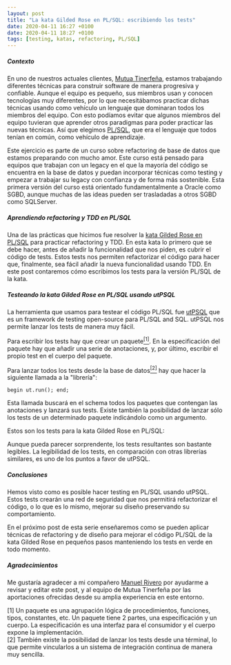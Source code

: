 ```yaml
---
layout: post
title: "La kata Gilded Rose en PL/SQL: escribiendo los tests"
date: 2020-04-11 16:27 +0100
date: 2020-04-11 18:27 +0100
tags: [testing, katas, refactoring, PL/SQL]
---
```


##### Contexto

En uno de nuestros actuales clientes, [Mutua Tinerfeña](http://www.mutuatfe.es/), estamos trabajando diferentes técnicas para construir software de manera progresiva y confiable. Aunque el equipo es pequeño, sus miembros usan y conocen tecnologías muy diferentes, por lo que necesitábamos practicar dichas técnicas usando como vehículo un lenguaje que dominaran todos los miembros del equipo. Con esto podíamos evitar que algunos miembros del equipo tuvieran que aprender otros paradigmas para poder practicar las nuevas técnicas. Así que elegimos [PL/SQL](https://en.wikipedia.org/wiki/PL/SQL), que era el lenguaje que todos tenían en común, como vehículo de aprendizaje.

Este ejercicio es parte de un curso sobre refactoring de base de datos que estamos preparando con mucho amor. Este curso está pensado para equipos que trabajan con un legacy en el que la mayoría del código se encuentra en la base de datos y puedan incorporar técnicas como testing y empezar a trabajar su legacy con confianza y de forma más sostenible. Esta primera versión del curso está orientado fundamentalmente a Oracle como SGBD, aunque muchas de las ideas pueden ser trasladadas a otros SGBD como SQLServer.

##### Aprendiendo refactoring y TDD en PL/SQL

Una de las prácticas que hicimos fue resolver la [kata Gilded Rose en PL/SQL](https://github.com/emilybache/GildedRose-Refactoring-Kata/tree/master/plsql) para practicar refactoring y TDD. En esta kata lo primero que se debe hacer, antes de añadir la funcionalidad que nos piden, es cubrir el código de tests. Estos tests nos permiten refactorizar el código para hacer que, finalmente, sea fácil añadir la nueva funcionalidad usando TDD. En este post contaremos cómo escribimos los tests para la versión PL/SQL de la kata.

##### Testeando la kata Gilded Rose en PL/SQL usando utPSQL 

La herramienta que usamos para testear el código PL/SQL fue [utPSQL](http://utplsql.org/about/) que es un framework de testing open-source para PL/SQL and SQL. utPSQL nos permite lanzar los tests de manera muy fácil. 

Para escribir los tests hay que crear un paquete<a href="#nota1"><sup>[1]</sup></a>. En la especificación del paquete hay que añadir una serie de anotaciones, y, por último, escribir el propio test en el cuerpo del paquete.

Para lanzar todos los tests desde la base de datos<a href="#nota2"><sup>[2]</sup></a> hay que hacer la siguiente llamada a la "librería":

`begin ut.run(); end;`

Esta llamada buscará en el schema todos los paquetes que contengan las anotaciones y lanzará sus tests. Existe también la posibilidad de lanzar sólo los tests de un determinado paquete indicándolo como un argumento.

Estos son los tests para la kata Gilded Rose en PL/SQL:
<script src="https://gist.github.com/franreyes/037db9310136bfdc189b42025ab77d93.js"></script>

Aunque pueda parecer sorprendente, los tests resultantes son bastante legibles. La legibilidad de los tests, en comparación con otras librerías similares, es uno de los puntos a favor de utPSQL.

##### Conclusiones 
Hemos visto como es posible hacer testing en PL/SQL usando utPSQL. Estos tests crearán una red de seguridad que nos permitirá refactorizar el código, o lo que es lo mismo, mejorar su diseño preservando su comportamiento. 

En el próximo post de esta serie enseñaremos como se pueden aplicar técnicas de refactoring y de diseño para mejorar el código PL/SQL de la kata Gilded Rose en pequeños pasos manteniendo los tests en verde en todo momento.

##### Agradecimientos
Me gustaría agradecer a mi compañero [Manuel Rivero](https://twitter.com/trikitrok?lang=en) por ayudarme a revisar y editar este post, y al equipo de Mutua Tinerfeña por las aportaciones ofrecidas desde su amplia experiencia en este entorno.

<div class="foot-note">
	<a name="nota1"></a> [1] Un paquete es una agrupación lógica de procedimientos, funciones, tipos, constantes, etc. Un paquete tiene 2 partes, una especificación y un cuerpo. La especificación es una interfaz para el consumidor y el cuerpo expone la implementación.
</div>

<div class="foot-note">
	<a name="nota2"></a> [2] También existe la posibilidad de lanzar los tests desde una términal, lo que permite vincularlos a un sistema de integración continua de manera muy sencilla.
</div>
